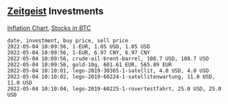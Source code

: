 ## [Zeitgeist](index.html) Investments

[Inflation Chart](https://inflationchart.com),
[Stocks in BTC](https://stonksinbtc.xyz/)

```
date, investment, buy price, sell price
2022-05-04 10:09:56, 1-EUR, 1.05 USD, 1.05 USD
2022-05-04 10:09:56, 1-EUR, 6.97 CNY, 6.97 CNY
2022-05-04 10:09:56, crude-oil-brent-barrel, 108.7 USD, 108.7 USD
2022-05-04 10:09:56, gold-10g, 601.61 EUR, 565.89 EUR
2022-05-04 10:10:01, lego-2019-30365-1-satellit, 4.0 USD, 4.0 USD
2022-05-04 10:10:02, lego-2019-60224-1-satellitenwartung, 11.0 USD, 11.0 USD
2022-05-04 10:10:04, lego-2019-60225-1-rovertestfahrt, 25.0 USD, 25.0 USD
```
